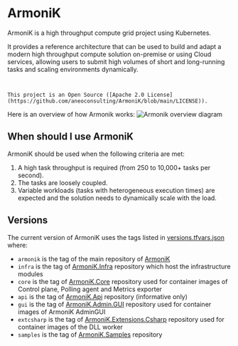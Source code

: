 # ArmoniK

ArmoniK is a high throughput compute grid project using Kubernetes.

It provides a reference architecture that can be used to build and adapt a modern high throughput compute solution on-premise or using Cloud services, allowing users to submit high volumes of short and long-running tasks and scaling environments dynamically.



```{note}


This project is an Open Source ([Apache 2.0 License](https://github.com/aneoconsulting/ArmoniK/blob/main/LICENSE)).

```

Here is an overview of how Armonik works:
![Armonik overview diagram](/architecture-ArmoniK-internals.svg)

## When should I use ArmoniK

ArmoniK should be used when the following criteria are met:

1. A high task throughput is required (from 250 to 10,000+ tasks per second).
2. The tasks are loosely coupled.
3. Variable workloads (tasks with heterogeneous execution times) are expected and the solution needs to dynamically scale with the load.

## Versions

The current version of ArmoniK uses the tags listed in [versions.tfvars.json](https://github.com/aneoconsulting/ArmoniK/blob/main/versions.tfvars.json) where:

- `armonik` is the tag of the main repository of [ArmoniK](https://github.com/aneoconsulting/ArmoniK)
- `infra` is the tag of [ArmoniK.Infra](https://github.com/aneoconsulting/ArmoniK.Infra) repository which host the infrastructure modules
- `core` is the tag of [ArmoniK.Core](https://github.com/aneoconsulting/ArmoniK.Core) repository used for container images of Control plane, Polling agent and Metrics exporter
- `api` is the tag of [ArmoniK.Api](https://github.com/aneoconsulting/ArmoniK.Api) repository (informative only)
- `gui` is the tag of [ArmoniK.Admin.GUI](https://github.com/aneoconsulting/ArmoniK.Admin.GUI) repository used for container images of ArmoniK AdminGUI
- `extcsharp` is the tag of [ArmoniK.Extensions.Csharp](https://github.com/aneoconsulting/ArmoniK.Extensions.Csharp) repository used for container images of the DLL worker
- `samples` is the tag of [ArmoniK.Samples](https://github.com/aneoconsulting/ArmoniK.Samples) repository
